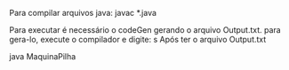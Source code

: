 Para compilar arquivos java:
javac *.java

Para executar é necessário o codeGen gerando o arquivo Output.txt.
para gera-lo, execute o compilador e digite: s
Após ter o arquivo Output.txt

java MaquinaPilha